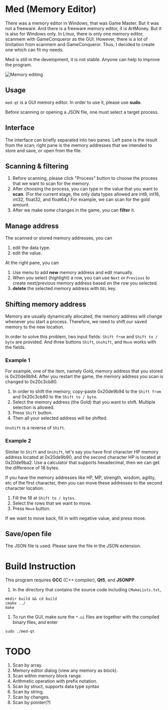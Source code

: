 # Med (Memory Editor)

There was a memory editor in Windows, that was Game Master. But it was not a freeware. And there is a freeware memory editor, it is ArtMoney. But it is also for Windows only. In Linux, there is only one memory editor, scanmem with GameConqueror as the GUI. However, there is a lot of limitation from scanmem and GameConqueror. Thus, I decided to create one which can fit my needs.

Med is still in the development, it is not stable. Anyone can help to improve the program.

![Memory editing](http://i.imgur.com/6gSR0WI.png)


## Usage

`med-qt` is a GUI memory editor. In order to use it, please use **sudo**.

Before scanning or opening a JSON file, one must select a target process.


## Interface

The interface can briefly separated into two panes. Left pane is the result from the scan; right pane is the memory addresses that we intended to store and save, or open from the file.


## Scanning & filtering

1. Before scanning, please click "Process" button to choose the process that we want to scan for the memory.
2. After choosing the process, you can type in the value that you want to **scan**. (For the current stage, the only data types allowed are int8, int16, int32, float32, and float64.) For example, we can scan for the gold amount.
3. After we make some changes in the game, you can **filter** it.

## Manage address

The scanned or stored memory addresses, you can

1. edit the data type.
2. edit the value.

At the right pane, you can

1. Use menu to add **new** memory address and edit manually.
2. When you select (highlight) a row, you can use `Next` or `Previous` to create next/previous memory address based on the row you selected.
3. **delete** the selected memory address with `DEL` key.

## Shifting memory address

Memory are usually dynamically allocated, the memory address will change whenever you start a process. Therefore, we need to shift our saved memory to the new location.

In order to solve this problem, two input fields: `Shift from` and `Shift to / byte` are provided. And three buttons `Shift`, `Unshift`, and `Move` works with the fields.


### Example 1

For example, one of the item, namely Gold, memory address that you stored is 0x20de9b94. After you restart the game, the memory address you scan is changed to 0x20c3cb80. 

1. In order to shift the memory, copy-paste 0x20de9b94 to the `Shift from` and 0x20c3cb80 to the `Shift to / byte`. 
2. Select the memory address (the Gold) that you want to shift. Multiple selection is allowed.
3. Press `Shift` button.
4. Then all your selected address will be shifted.

`Unshift` is a reverse of `Shift`.

### Example 2

Similar to `Shift` and `Unshift`, let's say you have first character HP memory address located at 0x20de9b90, and the second character HP is located at 0x20de9ba2. Use a calculator that supports hexadecimal, then we can get the difference of 18 bytes.

If you have the memory addresses like HP, MP, strength, wisdom, agility, etc of the first character, then you can move these addresses to the second character location.

1. Fill the 18 at `Shift to / bytes`.
2. Select the rows that we want to move.
3. Press `Move` button.

If we want to move back, fill in with negative value, and press move.


## Save/open file

The JSON file is used. Please save the file in the JSON extension.


# Build Instruction

This program requires **GCC** (C++ compiler), **Qt5**, and **JSONPP**.

1. In the directory that contains the source code including `CMakeLists.txt`,

```
mkdir build && cd build  
cmake ../  
make  
```

1. To run the GUI, make sure the `*.ui` files are together with the compiled binary files, and enter

`sudo ./med-qt`


# TODO

1. Scan by array.
2. Memory editor dialog (view any memory as block).
3. Scan within memory block range.
4. Arithmetic operation with prefix notation.
5. Scan by struct, supports data type syntax
6. Scan by string.
7. Scan by changes.
8. Scan by pointer(?)

